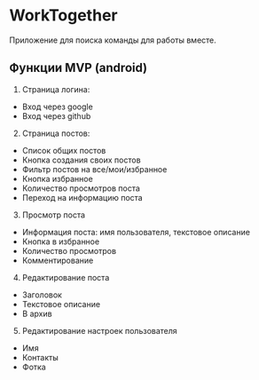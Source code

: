 # WorkTogether

Приложение для поиска команды для работы вместе.

## Функции MVP (android)

1. Страница логина:
- Вход через google
- Вход через github
2. Страница постов:
- Список общих постов
- Кнопка создания своих постов
- Фильтр постов на все/мои/избранное
- Кнопка избранное
- Количество просмотров поста
- Переход на информацию поста
3. Просмотр поста
- Информация поста: имя пользователя, текстовое описание
- Кнопка в избранное 
- Количество просмотров
- Комментирование
4. Редактирование поста
- Заголовок
- Текстовое описание
- В архив
5. Редактирование настроек пользователя
- Имя
- Контакты
- Фотка